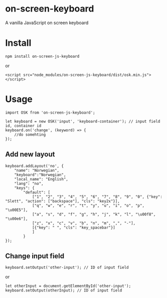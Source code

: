 # on-screen-keyboard
A vanilla JavaScript on screen keyboard

# Install
```
npm install on-screen-js-keyboard
```
or
```
<script src="node_modules/on-screen-js-keyboard/dist/osk.min.js"></script>
```

# Usage
```
import OSK from 'on-screen-js-keyboard';

let keyboard = new OSK('input', 'keyboard-container'); // input field id, container id 
keyboard.on('change', (keyword) => {
	//do somehting
});
```

## Add new layout
```
keyboard.addLayout('no', {
	"name": "Norwegian",
	"keyboard":"Norwegian",
	"local_name": "English",
	"lang": "no",
	"keys": {
		"default": [
			["1", "2", "3", "4", "5", "6", "7", "8", "9", "0", {"key": "Slett", "action": ["backspace"], "cls": "key2x"}],
			["q", "w", "e", "r", "t", "y", "u", "i", "o", "p", "\u00E5"],
			["a", "s", "d", "f", "g", "h", "j", "k", "l", "\u00f8", "\u00e6"],
			["z", "x", "c", "v", "b", "n", "m", ",", "-"],
			[{"key": " ", "cls": "key_spacebar"}]
			]
		}
});
```

## Change input field
```
keyboard.setOutput('other-input'); // ID of input field
```

or

```
let otherInput = document.getElementById('other-input');
keyboard.setOutput(otherInput); // ID of input field
```
